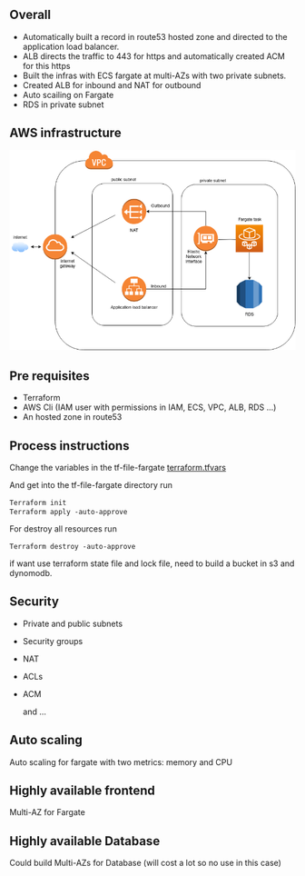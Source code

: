 
## Overall

* Automatically built a record in route53 hosted zone and directed to the application load balancer.
* ALB directs the traffic to 443 for https and automatically created ACM for this https
* Built the infras with ECS fargate at multi-AZs with two private subnets.
* Created ALB for inbound and NAT for outbound
* Auto scailing on Fargate
* RDS in private subnet

## AWS infrastructure

![architecture](images/Mydrawio.png)

## Pre requisites

* Terraform
* AWS Cli (IAM user with permissions in IAM, ECS, VPC, ALB, RDS ...)
* An hosted zone in route53

## Process instructions

Change the variables in the tf-file-fargate [terraform.tfvars](./tf-file-fargate/terraform.tfvars)

And get into the tf-file-fargate directory run
```
Terraform init
Terraform apply -auto-approve
```

For destroy all resources run
```
Terraform destroy -auto-approve
```

if want use terraform state file and lock file, need to build a bucket in s3 and dynomodb.

## Security

* Private and public subnets
* Security groups
* NAT
* ACLs
* ACM

  and ...

## Auto scaling

Auto scaling for fargate with two metrics: memory and CPU

## Highly available frontend

Multi-AZ for Fargate

## Highly available Database

Could build Multi-AZs for Database (will cost a lot so no use in this case)


